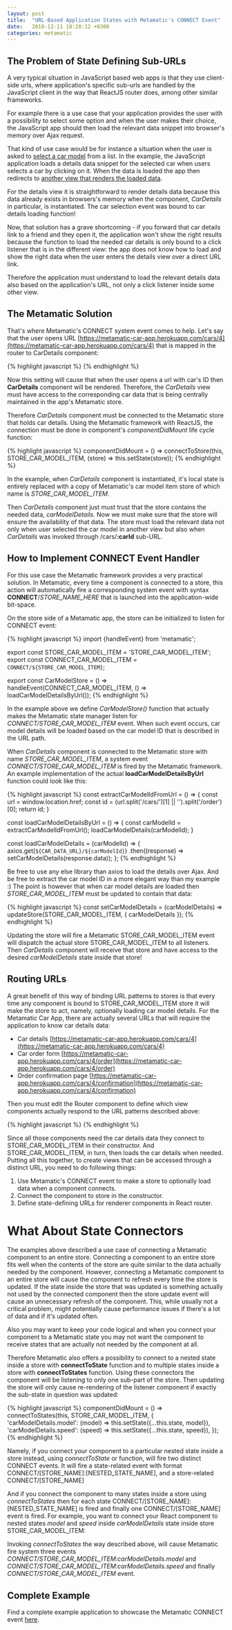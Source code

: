 ```yaml
---
layout: post
title:  "URL-Based Application States with Metamatic's CONNECT Event"
date:   2018-12-11 18:28:12 +0300
categories: metamatic
---
```


## The Problem of State Defining Sub-URLs

A very typical situation in JavaScript based web apps is that they use client-side urls, 
where application's specific sub-urls are handled by the JavaScript client in the way
that ReactJS router does, among other similar frameworks.

For example there is a use case that your application provides the user with a possibility to 
select some option and when the user makes their choice, the JavaScript app should then load
the relevant data snippet into browser's memory over Ajax request.

That kind of use case would be for instance a situation when the user is asked to [select a car model](https://metamatic-car-app.herokuapp.com/cars)
from a list. In the example, the JavaScript application loads a details data snippet
for the selected car when users selects a car by clicking on it. When the data is loaded the app 
then redirects to [another view that renders the loaded data](https://metamatic-car-app.herokuapp.com/cars/3).

For the details view it is straightforward to render details data because this data already exists
in browsers's memory when the component, *CarDetails* in particular, is instantiated. The car selection event was bound to car details loading function!

Now, that solution has a grave shortcoming - if you forward that car details link to a friend and
they open it, the application won't show the right results because the function to load the needed car details
is only bound to a click listener that is in the different view: the app does not know how to load and show the right data
when the user enters the details view over a direct URL link.

Therefore the application must understand to load the relevant details data also based on the application's URL, not only
a click listener inside some other view.

## The Metamatic Solution

That's where Metamatic's CONNECT system event comes to help. Let's say that the user opens URL [https://metamatic-car-app.herokuapp.com/cars/4](https://metamatic-car-app.herokuapp.com/cars/4) 
that is mapped in the router to CarDetails component:

{% highlight javascript %}
<Route exact path='/cars/:carId' component={CarDetails}/>
{% endhighlight %}

Now this setting will cause that when the user opens a url with car's ID then **CarDetails** component will be rendered.
Therefore, the *CarDetails* view must have access to the corresponding car data that is being centrally maintained in the app's Metamatic store.

Therefore *CarDetails* component must be connected to the Metamatic store that holds car details. 
Using the Metamatic framework with ReactJS, the connection must be done in component's *componentDidMount* life cycle function:

{% highlight javascript %}
componentDidMount = () => connectToStore(this, STORE_CAR_MODEL_ITEM, (store) => this.setState(store));
{% endhighlight %}

In the example, when *CarDetails* component is instantiated, it's local state is entirely replaced with a copy of Metamatic's car model item store
of which name is *STORE_CAR_MODEL_ITEM*. 

Then *CarDetails* component just must trust that the store contains the needed data, *carModelDetails*. Now we must make sure that the store
will ensure the availability of that data. The store must load the relevant data not only when user selected the car model in another view
but also when *CarDetails* was invoked through /cars/**:carId** sub-URL.
 
## How to Implement CONNECT Event Handler

For this use case the Metamatic framework provides a very practical solution. In Metamatic, every time a component is connected to a store, this action
will automatically fire a corresponding system event with syntax **CONNECT**/*STORE_NAME_HERE* that is launched into the application-wide bit-space.

On the store side of a Metamatic app, the store can be initialized to listen for CONNECT event:

{% highlight javascript %}
import {handleEvent} from 'metamatic';

export const STORE_CAR_MODEL_ITEM = 'STORE_CAR_MODEL_ITEM';
export const CONNECT_CAR_MODEL_ITEM = `CONNECT/${STORE_CAR_MODEL_ITEM}`;

export const CarModelStore = () => handleEvent(CONNECT_CAR_MODEL_ITEM, () => loadCarModelDetailsByUrl());
{% endhighlight %}

In the example above we define *CarModelStore()* function that actually makes the Metamatic state manager listen for *CONNECT/STORE_CAR_MODEL_ITEM*
event. When such event occurs, car model details will be loaded based on the car model ID that is described in the URL path.

When *CarDetails* component is connected to the Metamatic store with name *STORE_CAR_MODEL_ITEM*, a system event *CONNECT/STORE_CAR_MODEL_ITEM* is fired
by the Metamatic framework. An example implementation of the actual **loadCarModelDetailsByUrl** function could look like this:

{% highlight javascript %}
const extractCarModelIdFromUrl = () => {
  const url = window.location.href;
  const id  = (url.split('/cars/')[1] || '').split('/order')[0];
  return id;
}

const loadCarModelDetailsByUrl = () => {
 const carModelId = extractCarModelIdFromUrl();
 loadCarModelDetails(carModelId);
}

const loadCarModelDetails = (carModelId) => {
  axios.get(`${CAR_DATA_URL}/${carModelId}`)
  .then((response) => setCarModelDetails(response.data));
};
{% endhighlight %}

Be free to use any else library than axios to load the details over Ajax. And be free to extract the car model ID in a more elegant way than my example :)
The point is however that when car model details are loaded then *STORE_CAR_MODEL_ITEM* must be updated to contain that data:

{% highlight javascript %}
const setCarModelDetails = (carModelDetails) => updateStore(STORE_CAR_MODEL_ITEM, {
  carModelDetails
});
{% endhighlight %}

Updating the store will fire a Metamatic STORE_CAR_MODEL_ITEM event will dispatch the actual store STORE_CAR_MODEL_ITEM to all listeners. Then *CarDetails* 
component will receive that store and have access to the desired *carModelDetails* state inside that store!

## Routing URLs

A great benefit of this way of binding URL patterns to stores is that every time any component is bound to STORE_CAR_MODEL_ITEM store it will make the store to 
act, namely, optionally loading car model details. For the Metamatic Car App, there are actually several URLs that will require the application to 
know car details data: 

* Car details [https://metamatic-car-app.herokuapp.com/cars/4](https://metamatic-car-app.herokuapp.com/cars/4)
* Car order form [https://metamatic-car-app.herokuapp.com/cars/4/order](https://metamatic-car-app.herokuapp.com/cars/4/order)
* Order confirmation page [https://metamatic-car-app.herokuapp.com/cars/4/confirmation](https://metamatic-car-app.herokuapp.com/cars/4/confirmation)

Then you must edit the Router component to define which view components actually respond to the URL patterns described above:

{% highlight javascript %}
  <Route exact path='/cars/:carId' component={CarDetails}/>
  <Route exact path='/cars/:carId/order' component={OrderView}/>
  <Route exact path='/cars/:carId/confirmation' component={OrderConfirmationView}/>
{% endhighlight %}

Since all those components need the car details data they connect to STORE_CAR_MODEL_ITEM in their constructor. And STORE_CAR_MODEL_ITEM, in turn, 
then loads the car details when needed. Putting all this together, to create views that can be accessed through a distinct URL, you need to do following things: 

1. Use Metamatic's CONNECT event to make a store to optionally load data when a component connects.
2. Connect the component to store in the constructor.
3. Define state-defining URLs for renderer components in React router.

# What About State Connectors

The examples above described a use case of connecting a Metamatic component to an entire store. Connecting a component to an entire store fits well
when the contents of the store are quite similar to the data actually needed by the component. However, connecting a Metamatic component to an entire store 
will cause the component to refresh every time the store is updated. If the state inside the store that
was updated is something actually not used by the connected component then the store update event will cause an unnecessary refresh of the component.
This, while usually not a critical problem, might potentially cause performance issues if there's a lot of data and if it's updated often.

Also you may want to keep your code logical and when you connect your component to a Metamatic state you may not want the component to receive states that
are actually not needed by the component at all.

Therefore Metamatic also offers a possibility to connect to a nested state inside a store with **connectToState** function and to multiple states 
inside a store with **connectToStates** function. Using these connectors the component will be listening to only one sub-part of the store. Then updating
the store will only cause re-rendering of the listener component if exactly the sub-state in question was updated:

{% highlight javascript %}
componentDidMount = () => connectToStates(this, STORE_CAR_MODEL_ITEM, {
  'carModelDetails.model': (model) => this.setState({...this.state, model}),
  'carModelDetails.speed': (speed) => this.setState({...this.state, speed}),
});
{% endhighlight %}

Namely,  if you connect your component to a particular nested state inside a store instead, using *connectToState* or function,
will fire two distinct CONNECT events. It will fire a state-related event with format CONNECT/[STORE_NAME]:[NESTED_STATE_NAME], and a store-related CONNECT/[STORE_NAME]

And if you connect the component to many states inside a store using *connectToStates* then for each state CONNECT/[STORE_NAME]:[NESTED_STATE_NAME] is fired
and finally one CONNECT/[STORE_NAME] event is fired. For example, you want to connect your React component to nested states *model* and *speed* inside *carModelDetails*
state inside store STORE_CAR_MODEL_ITEM:

Invoking *connectToStates* the way described above, will cause Metamatic fire system three events *CONNECT/STORE_CAR_MODEL_ITEM:carModelDetails.model* and 
*CONNECT/STORE_CAR_MODEL_ITEM:carModelDetails.speed* and finally *CONNECT/STORE_CAR_MODEL_ITEM* event.

## Complete Example

Find a complete example application to showcase the Metamatic CONNECT event [here](https://github.com/develprr/metamatic-car-app).
